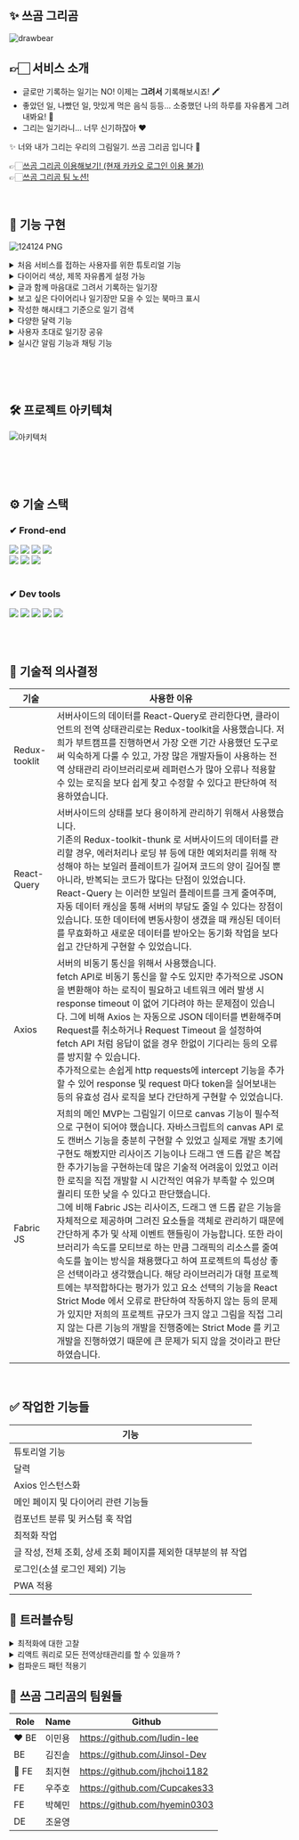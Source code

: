 ## ✨ 쓰곰 그리곰

![drawbear](https://user-images.githubusercontent.com/108935568/216934905-f65496b6-c4e3-484a-b378-c0c8bdb2269d.png)

## 👉🏻 서비스 소개 <br>

- 글로만 기록하는 일기는 NO! 이제는 <strong>그려서</strong> 기록해보시죠! 🖍
- 좋았던 일, 나빴던 일, 맛있게 먹은 음식 등등... 소중했던 나의 하루를 자유롭게 그려내봐요! 🥳
- 그리는 일기라니... 너무 신기하잖아 ❤️

✨ 너와 내가 그리는 우리의 그림일기. 쓰곰 그리곰 입니다 🥰

👉🏻[쓰곰 그리곰 이용해보기! (현재 카카오 로그인 이용 불가)](https://drawing-bear.vercel.app/) <br>
👉🏻[쓰곰 그리곰 팀 노션!](https://www.notion.so/jinsoldev/560f3f7c6acf451d9d21c5f309e73921)

<br>

## 🐻 기능 구현

![124124 PNG](https://user-images.githubusercontent.com/108935568/216934945-1b13f55a-2bb2-485f-803a-747e9cba5975.png)

<details>
<summary>
처음 서비스를 접하는 사용자를 위한 튜토리얼 기능
</summary>
<div>

![image](https://user-images.githubusercontent.com/116577489/218278466-630b53bd-97a2-48fa-9aa0-67ddf4a6078a.png)


</details>


<details>
<summary>
다이어리 색상, 제목 자유롭게 설정 가능
</summary>
<div>

![Untitled (1)](https://user-images.githubusercontent.com/108935568/216936874-02ad7a22-5f3e-4eb9-b670-fe9243041fb3.png)


</details>

<details>
<summary>
글과 함께 마음대로 그려서 기록하는 일기장
</summary>
<div>

![Untitled (2)](https://user-images.githubusercontent.com/108935568/216936871-60de17a6-8048-4fb3-b8ad-574d69934bb9.png)

</details>


<details>
<summary>
보고 싶은 다이어리나 일기장만 모을 수 있는 북마크 표시
</summary>
<div>

![화면 캡처 2023-02-06 182202](https://user-images.githubusercontent.com/108935568/216936863-828a0d0d-6b5d-4c74-95f4-28d68643ec68.png)


![화면 캡처 2023-02-06 182515](https://user-images.githubusercontent.com/108935568/216937252-39f8abd2-91f9-435c-81d0-bb59458ade7b.png)

</details>

<details>
<summary>
작성한 해시태그 기준으로 일기 검색
</summary>
<div>

![216936861-e8d86e65-1812-42c4-8146-a5ecf905fe75](https://user-images.githubusercontent.com/108935568/217804481-dc7536c2-4aca-4817-b1f7-af6f08b005d6.png)


</details>


<details>
<summary>
다양한 달력 기능
</summary>
<div>

![image](https://user-images.githubusercontent.com/116577489/218278930-9dfabd11-4f83-423d-bd37-25f4f1311d0d.png)

</details>

<details>
<summary>
사용자 초대로 일기장 공유
</summary>
<div>

![Untitled (3)](https://user-images.githubusercontent.com/108935568/216936867-20cd1472-2973-4870-a9b2-2158a1f7fa11.png)

</details>

<details>
<summary>
실시간 알림 기능과 채팅 기능
</summary>
<div>

![image](https://user-images.githubusercontent.com/116577489/218279782-255f7f0d-5189-4d92-ba29-6fe5b1611a58.png)

![image](https://user-images.githubusercontent.com/116577489/218279896-3fb2379e-8b57-4030-9085-0167d38f87fd.png)

</details>


<br><br><br>

## 🛠 프로젝트 아키텍쳐

![아키텍처](https://user-images.githubusercontent.com/108935568/216935177-53ce4295-7f06-46c7-a91a-3d4a0be9dd8a.png)

<br><br><br>

## ⚙ 기술 스택

### ✔ Frond-end

<div>

<img src="https://img.shields.io/badge/Javascript-F7DF1E?style=for-the-badge&logo=Javascript&logoColor=black"/>
<img src="https://img.shields.io/badge/React-61DAFB?style=for-the-badge&logo=React&logoColor=black"/>
<img src="https://img.shields.io/badge/Redux Toolkit-764ABC?style=for-the-badge&logo=Redux&logoColor=white"/>
<img src="https://img.shields.io/badge/react_query-FF4154?style=for-the-badge&logo=reactquery&logoColor=white">
<br>
<img src="https://img.shields.io/badge/React Router-CA4245?style=for-the-badge&logo=React Router&logoColor=white"/>
<img src="https://img.shields.io/badge/styledcomponent-DB7093?style=for-the-badge&logo=styledcomponent&logoColor=white">
<img src="https://img.shields.io/badge/socket.io-010101?style=for-the-badge&logo=socket.io&logoColor=white">

</div>

<br>

### ✔ Dev tools

<div>
<img src="https://img.shields.io/badge/Git-F05032?style=for-the-badge&logo=Git&logoColor=white"/>
<img src="https://img.shields.io/badge/GitHub-181717?style=for-the-badge&logo=GitHub&logoColor=white"/>
<img src="https://img.shields.io/badge/KakaoTalk-FFCD00?style=for-the-badge&logo=KakaoTalk&logoColor=black"/>
<img src="https://img.shields.io/badge/PWA-5A0FC8?style=for-the-badge&logo=PWA&logoColor=white">
<img src="https://img.shields.io/badge/Vercel-000000?style=for-the-badge&logo=Vercel&logoColor=white">

</div>

<br><br>

## 📝 기술적 의사결정

| 기술   | 사용한 이유                        |
| ----------- | ----------------------------- |
| Redux-tooklit | 서버사이드의 데이터를 React-Query로 관리한다면, 클라이언트의 전역 상태관리로는 Redux-toolkit을 사용했습니다. 저희가 부트캠프를 진행하면서 가장 오랜 기간 사용했던 도구로써 익숙하게 다룰 수 있고, 가장 많은 개발자들이 사용하는 전역 상태관리 라이브러리로써 레퍼런스가 많아 오류나 적용할 수 있는 로직을 보다 쉽게 찾고 수정할 수 있다고 판단하여 적용하였습니다.  |
| React-Query | 서버사이드의 상태를 보다 용이하게 관리하기 위해서 사용했습니다.<br>기존의 Redux-toolkit-thunk 로 서버사이드의 데이터를 관리할 경우, 에러처리나 로딩 뷰 등에 대한 예외처리를 위해 작성해야 하는 보일러 플레이트가 길어져 코드의 양이 길어질 뿐 아니라, 반복되는 코드가 많다는 단점이 있었습니다.<br>React-Query 는 이러한 보일러 플레이트를 크게 줄여주며, 자동 데이터 캐싱을 통해 서버의 부담도 줄일 수 있다는 장점이 있습니다. 또한 데이터에 변동사항이 생겼을 때 캐싱된 데이터를 무효화하고 새로운 데이터를 받아오는 동기화 작업을 보다 쉽고 간단하게 구현할 수 있었습니다. |
| Axios | 서버의 비동기 통신을 위해서 사용했습니다.<br>fetch API로 비동기 통신을 할 수도 있지만 추가적으로 JSON 을 변환해야 하는 로직이 필요하고 네트워크 에러 발생 시 response timeout 이 없어 기다려야 하는 문제점이 있습니다. 그에 비해 Axios 는 자동으로 JSON 데이터를 변환해주며 Request를 취소하거나 Request Timeout 을 설정하여 fetch API 처럼 응답이 없을 경우 한없이 기다리는 등의 오류를 방지할 수 있습니다. <br> 추가적으로는 손쉽게 http requests에 intercept 기능을 추가할 수 있어 response 및 request 마다 token을 실어보내는 등의 유효성 검사 로직을 보다 간단하게 구현할 수 있었습니다. |
| Fabric JS | 저희의 메인 MVP는 그림일기 이므로 canvas 기능이 필수적으로 구현이 되어야 했습니다. 자바스크립트의 canvas API 로도 캔버스 기능을 충분히 구현할 수 있었고 실제로 개발 초기에 구현도 해봤지만 리사이즈 기능이나 드래그 앤 드롭 같은 복잡한 추가기능을 구현하는데 많은 기술적 어려움이 있었고 이러한 로직을 직접 개발할 시 시간적인 여유가 부족할 수 있으며 퀄리티 또한 낮을 수 있다고 판단했습니다.<br> 그에 비해 Fabric JS는 리사이즈, 드래그 앤 드롭 같은 기능을 자체적으로 제공하며 그려진 요소들을 객체로 관리하기 때문에 간단하게 추가 및 삭제 이벤트 핸들링이 가능합니다. 또한 라이브러리가 속도를 모티브로 하는 만큼 그래픽의 리소스를 줄여 속도를 높이는 방식을 채용했다고 하여 프로젝트의 특성상 좋은 선택이라고 생각했습니다. 해당 라이브러리가 대형 프로젝트에는 부적합하다는 평가가 있고 요소 선택의 기능을 React Strict Mode 에서 오류로 판단하여 작동하지 않는 등의 문제가 있지만 저희의 프로젝트 규모가 크지 않고 그림을 직접 그리지 않는 다른 기능의 개발을 진행중에는 Strict Mode 를 키고 개발을 진행하였기 때문에 큰 문제가 되지 않을 것이라고 판단하였습니다. |


<br>

## :white_check_mark: 작업한 기능들

| 기능   |
| ------ |
| 튜토리얼 기능   |
| 달력   |
| Axios 인스턴스화   |
| 메인 페이지 및 다이어리 관련 기능들   | 
| 컴포넌트 분류 및 커스텀 훅 작업  |
| 최적화 작업   |
| 글 작성, 전체 조회, 상세 조회 페이지를 제외한 대부분의 뷰 작업  |
| 로그인(소셜 로그인 제외) 기능  |
| PWA 적용  |



## 🔆 트러블슈팅

  <details>
<summary>
최적화에 대한 고찰
</summary>
<div>

## - 최적화-

![Untitled (6)](https://user-images.githubusercontent.com/108935568/217805916-23bc418e-c9d1-4060-9e96-e2514403755f.png)

1. **최적화에 대한 필요성 인지**

  진단 결과, 사용하지 않는 자바스크립트가 너무 많다고 나옴.<br>
무분별하게 재사용되고 있는 함수들과 컴포넌트, 달력의 무거운 로직으로 인해<br>
프로젝트의 렌더링 성능이 떨어진다는 판단을 내림.

2. **메모라이징 작업 실시**

컴포넌트를 분리하여 불필요한 렌더링을 방지하고자 React.memo를 사용하였고,<br> 재사용되는 값과 함수들은 useMemo와 useCallback을 사용하여 필요할 때만 읽히도록 조치.<br>
그럼에도 유의미하다고 할 수 있는 결과를 얻지 못함.

3. **컴포넌트 리팩토링**

여러 함수들과 컴포넌트들이 재사용되고 있음에도<br> 그것들을 하나로 묶어 사용하지 않고 있다는 것을 인지하고 있었기에 작업에 돌입.<br>
자주 쓰이는 모달, 버튼, 인풋 등을 재사용 가능하도록 컴포넌트화 하고 레이아웃과 헤더,<br> 함수들은 훅으로 정리하였다.

![Untitled (7)](https://user-images.githubusercontent.com/108935568/217805915-2f3be677-e088-4fb1-a702-e0fcc01f6f29.png)

미미한 효과를 얻을 수 있었다.

4. **코드 스플리팅**

여러 최적화 작업을 거쳤음에도 사용하지 않는 자바스크립트가 여전히 많다는 진단에 의문을 가짐.
bundle.js가 비상식적으로 컸기에 검색 결과 코드 스플리팅이라는 개념을 접했고, 적용해보기 함.

![Untitled (8)](https://user-images.githubusercontent.com/108935568/217805912-14d2d660-1692-4576-9952-0a2c36057a7f.png)

![Untitled (9)](https://user-images.githubusercontent.com/108935568/217805908-f45cf7d1-be42-496c-8487-369caa6dbc0a.png)


적용 후, 사용하지 않는 자바스크립트가 2.3초에서 0.6초대로 줄며<br>
성능이 유의미하게 상승하는 결과를 얻을 수 있었음

**배포 후 최종 점수**
![image](https://user-images.githubusercontent.com/116577489/218282345-c27c1e34-338c-4110-8e5a-33687d748fa5.png)

※ 모든 점수는 전체 글 조회 목록 페이지를 기준으로 하였다.<br>
아래는 다른 페이지의 점수

![image](https://user-images.githubusercontent.com/116577489/218282377-30150f9f-ef79-44fb-ba4f-3b2d1419e7d6.png)


</details>


<details>
<summary>
리액트 쿼리로 모든 전역상태관리를 할 수 있을까 ?
</summary>
<div>

1. **리팩토링**

전역으로 사용해야 하는 값들에 어떤 것은 dispatch를 날리고 있고,<br>
어떤 것은 setQueryData를 사용하고 있고, 또 어떤 것은 로컬스토리에 사용하고 있다는 것을 알게 됨.<br>
리팩토링 과정에서 이것을 일관성 있게 하나로 통일해야 할 필요성을 느낌.

2. **useSelector와 getQueryData의 차이점 의문**

전역 상태값들이 중구난방으로 관리되고 있는 데 프로젝트의 기능상에는 전혀 문제가 없었음.<br>
‘리액트 쿼리만 써도 전역 상태가 관리되는 거면 리덕스는 필요없겠는데?’<br>
프로젝트에 리덕스는 쓰지 않아도 되겠다는 판단을 내림.

3. **예상치 못한 문제 발생**

![Untitled (10)](https://user-images.githubusercontent.com/108935568/217807334-69c75cd7-15a6-402a-9089-046dda2694ad.png)

리덕스 로직들을 리액트 쿼리로 변경.
그러나 예상치 못한 문제가 발생하였다.

![Untitled (11)](https://user-images.githubusercontent.com/108935568/217807332-ec568f72-b75e-4e56-8d47-3e10bf668db8.png)

뷰가 바뀌었는데도 다이어리의 렌더링이 일어나지 않는 것.

![Untitled (12)](https://user-images.githubusercontent.com/108935568/217807329-12156e82-3e42-42ef-a7a9-e12728f50323.png)

캐싱된 데이터의 값은 분명 바뀌엇는데 렌더링이 일어나지 않았다.

![Untitled (13)](https://user-images.githubusercontent.com/108935568/217807327-6c86ee68-5d9b-472a-ad28-7ad9e1521331.png)

더 의아했던 것은 푸터의 아이콘은 놀리듯 렌더링이 아주 잘 일어나고 있었다.

4. **가설 설정**

분명 값은 같은 곳에서 똑같이 바뀌고 있는데 왜 Footer는 렌더링이 일어나고<br>
왜 Main은 렌더링이 일어나지 않는 것일까 의문이 생김.<br>
같은 상태값을 사용하고 있는 둘의 차이점을 찾다가 상태값의 변화가<br>
Footer에서만 일어나고 있다는 것에 주목.

![Untitled (14)](https://user-images.githubusercontent.com/108935568/217807322-ccf1bd9c-bef4-4e88-bd54-1155bd84994d.png)

렌더링이 일어나고 있는 Footer 컴포넌트에 콘솔을 찍어보니 당연하게도 잘 찍히고 있었다.

5. **결론**

리액트 쿼리를 사용하면 상태값이 바뀌는 컴포넌트에서만 상태값 변경으로 인한<br>
리렌더링이 일어나고, 그 외 불러오기만 하는 곳들에선 상태값 변화에 따른 리렌더링이<br> 일어나지 않는다는 것을 확인.

즉, setQueryData가 발동되는 그 해당 컴포넌트에서는 바뀐 상태값에 따라<br>
리렌더링이 일어나지만, 그 외의 곳은 캐싱된 상태값이 바뀌었다 하더라도<br>
리렌더링이 일어나지 않아서 리렌더링을 따로 일으켜줘야만 하고, 따라서<br>
리덕스나 리코일 같은 라이브러리 없이 리액트 쿼리만을 온전히 전역 상태 관리로<br>
사용하기엔 부적합하다는 결론을 내림


</div>
</details>


<details>
<summary>
컴파운드 패턴 적용기
</summary>
<div>
https://jhchoi1182.tistory.com/139
<div>
</details>




## 👻 쓰곰 그리곰의 팀원들

| Role  | Name   | Github                        |
| ----- | ------ | ----------------------------- |
| ❤️ BE | 이민용 | https://github.com/ludin-lee  |
| BE    | 김진솔 | https://github.com/Jinsol-Dev |
| 🧡 FE | 최지현 | https://github.com/jhchoi1182 |
| FE    | 우주호 | https://github.com/Cupcakes33 |
| FE    | 박혜민 | https://github.com/hyemin0303 |
| DE    | 조윤영 |                               |

<br>
